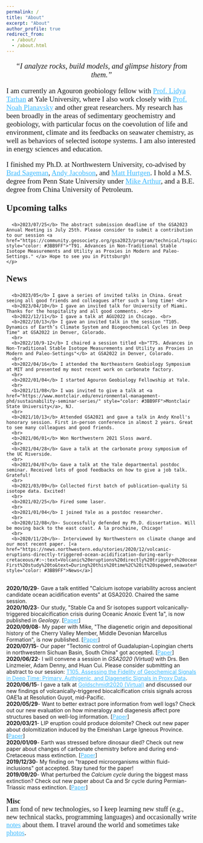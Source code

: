 ```yaml
---
permalink: /
title: "About"
excerpt: "About"
author_profile: true
redirect_from:
  - /about/
  - /about.html
---
```

<p style="font-family:'PT Serif', serif; font-size:20px;text-align:center">
         <i>“I analyze rocks, build models, and glimpse history from them.” </i>
</p>

<p style="font-family:'PT Serif', serif; font-size:19px;text-align:left">
         I am currently an Agouron geobiology fellow with <a href="https://people.earth.yale.edu/profile/lidya-tarhan/about" style="color: #3BB9FF">Prof. Lidya Tarhan</a> at Yale University, where I also work closely with <a href="https://people.earth.yale.edu/profile/noah-planavsky/about" style="color: #3BB9FF">Prof. Noah Planavsky</a> and other great researchers. My research has been broadly in the areas of sedimentary geochemistry and geobiology, with particular focus on the coevolution of life and environment, climate and its feedbacks on seawater chemistry, as well as behaviors of selected isotope systems. I am also interested in energy sciences and education.
</p>

<p style="font-family:'PT Serif', serif; font-size:19px;text-align:left">         
         I finished my Ph.D. at Northwestern University, co-advised by <a href="https://www.earth.northwestern.edu/our-people/faculty/sageman-brad.html" style="color: #3BB9FF">Brad Sageman</a>, <a href="https://www.earth.northwestern.edu/our-people/faculty/jacobson-andrew.html" style="color: #3BB9FF">Andy Jacobson</a>, and <a href="https://www.earth.northwestern.edu/our-people/faculty/hurtgen-matthew.html" style="color: #3BB9FF">Matt Hurtgen</a>. I hold a M.S. degree from Penn State University under <a href="https://www.ems.psu.edu/directory/michael-arthur" style="color: #3BB9FF">Mike Arthur</a>, and a B.E. degree from China University of Petroleum.
</p>
<p style="font-family:'PT Serif', serif; font-size:24px;text-align:left">
    <b> Upcoming talks </b>
    <br>
    <p style="font-family:'PT Serif', serif; font-size:19px;text-align:left">

      <b>2023/07/25</b> The abstract submission deadline of the GSA2023 Annual Meeting is July 25th. Please consider to submit a contribution to our session <a href="https://community.geosociety.org/gsa2023/program/technical/topical" style="color: #3BB9FF">"T91. Advances in Non-Traditional Stable Isotope Measurements and Utility as Proxies in Modern and Paleo-Settings." </a> Hope to see you in Pittsburgh!
    </p>
</p>
<p style="font-family:'PT Serif', serif; font-size:24px;text-align:left">
    <b> News </b>
</p>

<p style="font-family:'PT Serif', serif; font-size:19px;text-align:left">

      <b>2023/05</b> I gave a series of invited talks in China. Great seeing all good friends and colleagues after such a long time! <br>
      <b>2023/04/10</b> I gave an invited talk for University of Miami. Thanks for the hospitality and all good comments. <br>
      <b>2022/12/11</b> I gave a talk at AGU2022 in Chicago. <br>
      <b>2022/10/13</b> I gave an invited talk in the session "T105. Dynamics of Earth’s Climate System and Biogeochemical Cycles in Deep Time" at GSA2022 in Denver, Colorado.
      <br>
      <b>2022/10/9-12</b> I chaired a session titled <b>"T75. Advances in Non-Traditional Stable Isotope Measurements and Utility as Proxies in Modern and Paleo-Settings"</b> at GSA2022 in Denver, Colorado.
      <br>
      <b>2022/04/16</b> I attended the Northeastern Geobiology Symposium at MIT and presented my most recent work on carbonate factory.
      <br>
      <b>2022/01/04</b> I started Agouron Geobiology Fellowship at Yale.
      <br>
      <b>2021/11/08</b> I was invited to give a talk at <a href="https://www.montclair.edu/environmental-management-phd/sustainability-seminar-series/" style="color: #3BB9FF">Montclair State University</a>, NJ.
      <br>
      <b>2021/10/13</b> Attended GSA2021 and gave a talk in Andy Knoll's honorary session. First in-person conference in almost 2 years. Great to see many colleagues and good friends.
      <br>
      <b>2021/06/01</b> Won Northwestern 2021 Sloss award.
      <br>
      <b>2021/04/28</b> Gave a talk at the carbonate proxy symposium of the UC Riverside.
      <br>
      <b>2021/04/07</b> Gave a talk at the Yale departmental postdoc seminar. Received lots of good feedbacks on how to give a job talk. Grateful!
      <br>
      <b>2021/03/09</b> Collected first batch of publication-quality Si isotope data. Excited!
      <br>
      <b>2021/02/25</b> Fired some laser.
      <br>
      <b>2021/01/04</b> I joined Yale as a postdoc researcher.
      <br>
      <b>2020/12/08</b>- Successfully defended my Ph.D. dissertation. Will be moving back to the east coast. A la prochaine, Chicago!
      <br>
      <b>2020/11/20</b>- Interviewed by Northwestern on climate change and our most recent paper. [<a href="https://news.northwestern.edu/stories/2020/12/volcanic-eruptions-directly-triggered-ocean-acidification-during-early-cretaceous/#:~:text=Volcanic%20eruptions%20directly%20triggered%20ocean%20acidification%20during%20Early%20Cretaceous,-First%20study%20to&text=During%20this%20time%2C%20it%20spewed,seawater%20and%20suffocated%20the%20oceans." style="color: #3BB9FF">News</a>]
  <br>      
      <b>2020/10/29</b>- Gave a talk entitled "Calcium isotope variability across ancient candidate ocean acidification events" at GSA2020. Chaired the same session.
  <br>
      <b>2020/10/23</b>- Our study, "Stable Ca and Sr isotopes support volcanically-triggered biocalcification crisis during Oceanic Anoxic Event 1a", is now published in <i>Geology</i>. [<a href="https://doi.org/10.1130/G47945.1" style="color: #3BB9FF">Paper</a>]
  <br>      
      <b>2020/09/08</b>- My paper with Mike, "The diagenetic origin and depositional history of the Cherry Valley Member, Middle Devonian Marcellus Formation", is now published. [<a href="https://doi.org/10.1016/j.chemgeo.2020.119875" style="color: #3BB9FF">Paper</a>]
  <br>
      <b>2020/07/15</b>- Our paper "Tectonic control of Guadalupian-Lopingian cherts in northwestern Sichuan Basin, South China" got accepted. [<a href="https://doi.org/10.1016/j.palaeo.2020.109915" style="color: #3BB9FF">Paper</a>]
  <br>
      <b>2020/06/22</b>- I will convene a session in <i>GSA2020 (Virtual)</i> with Drs. Ben Linzmeier, Adam Denny, and Huan Cui. Please consider submitting an abstract to our session:  <a href="https://community.geosociety.org/gsa2020/program/technical/topical" style="color: #3BB9FF">T105. Assessing the Fidelity of Geochemical Signals in Deep Time: Primary, Authigenic, and Diagenetic Signals in Proxy Data</a>.
  <br>
      <b>2020/06/15</b>- I gave a talk at <a href="https://goldschmidt.info/2020/abstracts/abstractView?id=2020004896" style="color: #3BB9FF">Goldschmidt2020 (Virtual)</a> and discussed our new findings of volcanically-triggered biocalcification crisis signals across OAE1a at Resolution Guyot, mid-Pacific.
  <br>
      <b>2020/05/29</b>- Want to better extract pore information from well logs? Check out our new evaluation on how mineralogy and diagenesis affect pore structures based on well-log information. [<a href="https://doi.org/10.1016/j.jngse.2020.103376" style="color: #3BB9FF">Paper</a>]
  <br>
      <b>2020/03/21</b>- LIP eruption could produce dolomite? Check out new paper about dolomitization induced by the Emeishan Large Igneous Province. [<a href="https://doi.org/10.1016/j.marpetgeo.2020.104308" style="color: #3BB9FF">Paper</a>]
  <br>
      <b>2020/01/09</b>- Earth was stressed before dinosaur died? Check out new paper about changes of carbonate chemistry before and during end-Cretaceous mass extinction. [<a href="https://doi.org/10.1130/G46431.1" style="color: #3BB9FF">Paper</a>]
  <br>
      <b>2019/12/30</b>- My finding on "trapped microorganisms within fluid-inclusions" got accepted. Stay tuned for the paper!
  <br>
      <b>2019/09/20</b>- What perturbed the <i>Calcium cycle</i> during the biggest mass extinction? Check out new paper about Ca and Sr cycle during Permian-Triassic mass extinction. [<a href="https://doi.org/10.1016/j.gca.2019.07.035" style="color: #3BB9FF">Paper</a>]
</p>

<p style="font-family:'PT Serif', serif; font-size:18px;text-align:left">
    <b> Misc </b>
    <br>
    I am fond of new technologies, so I keep learning new stuff (e.g., new technical stacks, programming languages) and occasionally write <a href="https://julianwangnwu.github.io/year-archive/" style="color: #3BB9FF">notes</a> about them. I travel around the world and sometimes take <a href="https://julianwangnwu.github.io/portfolio/" style="color: #3BB9FF">photos</a>.
</p>
